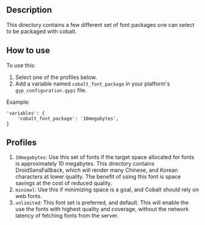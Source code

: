 ## Description

This directory contains a few different set of font packages one can select
to be packaged with cobalt.

## How to use

To use this:

1.  Select one of the profiles below.
2.  Add a variable named `cobalt_font_package` in your platform's
`gyp_configuration.gypi` file.

Example:

    'variables': {
        'cobalt_font_package': '10megabytes',
    }



## Profiles

1.  `10megabytes`: Use this set of fonts if the target space allocated for fonts
is approximately 10 megabytes.  This directory contains DroidSansFallback, which
will render many Chinese, and Korean characters at lower quality.  The benefit
of using this font is space savings at the cost of reduced quality.
1.  `minimal`: Use this if minimizing space is a goal, and Cobalt should rely
on web fonts.
1.  `unlimited`: This font set is preferred, and default.  This will enable the
use the fonts with highest quality and coverage, without the network latency of
fetching fonts from the server.
